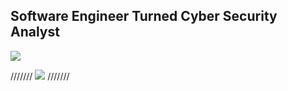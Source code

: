 ## Software Engineer Turned Cyber Security Analyst

<a href="https://www.linkedin.com/in/nabin-niroula44/"> 
 <img src="https://img.shields.io/badge/LinkedIn-badge&logo=LinkedIn&color=blue" />
</a>

///////
<img src="https://img.shields.io/badge/LinkedIn-badge&logo=LinkedIn&color=blue" />
///////


<!--
**nabin-niroula/nabin-niroula** is a ✨ _special_ ✨ repository because its `README.md` (this file) appears on your GitHub profile.

Here are some ideas to get you started:

- 🔭 I’m currently working on ...
- 🌱 I’m currently learning ...
- 👯 I’m looking to collaborate on ...
- 🤔 I’m looking for help with ...
- 💬 Ask me about ...
- 📫 How to reach me: ...
- 😄 Pronouns: ...
- ⚡ Fun fact: ...
-->
